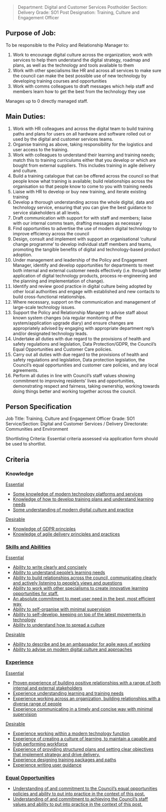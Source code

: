 


> Department: Digital and Customer Services
> Postholder Section: Delivery
> Grade: SO1
> Post Designation: Training, Culture and Engagement Officer

## Purpose of Job:
To be responsible to the Policy and Relationship Manager to:
1.  Work to encourage digital culture across the organization; work with services to help them understand the digital strategy, roadmap and plans, as well as the technology and tools available to them
2.  Work with other specialisms like HR and across all services to make sure the council can make the best possible use of new technology by developing training courses and opportunities
3.  Work with comms colleagues to draft messages which help staff and members learn how to get the best from the technology they use
 
Manages up to 0 directly managed staff.

## Main Duties:
1.  Work with HR colleagues and across the digital team to build training paths and plans for users on all hardware and software rolled out or used by the digital and customer services teams.
2.  Organise training as above, taking responsibility for the logistics and user access to the training.
3.  Work with colleagues to understand their learning and training needs; match this to training curriculums either that you develop or which are bought from external suppliers. This includes training in agile delivery and culture.
4.  Build a training catalogue that can be offered across the council so that people know what training is available; build relationships across the organisation so that people know to come to you with training needs
5.  Liaise with HR to develop or buy new training, and iterate existing training
6.  Develop a thorough understanding across the whole digital, data and technology service, ensuring that you can give the best guidance to service stakeholders at all levels.
7.  Draft communication with support for with staff and members; liaise with our internal comms team, drafting messages as necessary
8.  Find opportunities to advertise the use of modern digital technology to improve efficiency across the council
9.  Design, consult and implement with support an organisational ‘cultural change programme’ to develop individual staff members and teams, promoting the tangible benefits of digital and technology-based product adoption.
10.  Under management and leadership of the Policy and Engagement Manager, identify and develop opportunities for departments to meet both internal and external customer needs effectively (i.e. through better application of digital technology products, process re-engineering and the planning and implementation of change).
11.  Identify and review good practice in digital culture being adopted by other local authorities and engage with established and new contacts to build cross-functional relationships.
12.  Where necessary, support on the communication and management of large-scale technology issues.
13.  Support the Policy and Relationship Manager to advise staff about known system changes (via regular monitoring of the system/application upgrade diary) and ensure changes are appropriately advised by engaging with appropriate department rep’s and/or designated technology leads.
14.  Undertake all duties with due regard to the provisions of health and safety regulations and legislation, Data Protection/GDPR, the Council’s Equal Opportunities and Customer Care policies.
15.  Carry out all duties with due regard to the provisions of health and safety regulations and legislation, Data protection legislation, the Council’s equal opportunities and customer care policies, and any local agreements.
16.  Perform all duties in line with Council’s staff values showing commitment to improving residents’ lives and opportunities, demonstrating respect and fairness, taking ownership, working towards doing things better and working together across the council.

## Person Specification
Job Title: Training, Culture and Engagement Officer
Grade: SO1
Service/Section: Digital and Customer Services / Delivery
Directorate: Communities and Environment

Shortlisting Criteria: Essential criteria assessed via application form should be used to shortlist.

## Criteria
### Knowledge
<u>Essential
-   Some knowledge of modern technology platforms and services
-   Knowledge of how to develop training plans and understand learning needs
-   Some understanding of modern digital culture and practice

<u>Desirable
-   Knowledge of GDPR principles
-   Knowledge of agile delivery principles and practices

### Skills and Abilities
<u>Essential
-   Ability to write clearly and concisely
-   Ability to understand people’s learning needs
-   Ability to build relationships across the council, communicating clearly and actively listening to people’s views and questions
-   Ability to work with other specialisms to create innovative learning opportunities for staff.
-   An absolute commitment to meet user need in the best, most efficient way 
-   Ability to self-organise with minimal supervision
-   Ability to self-develop, keeping on top of the latest movements in technology
-   Ability to understand how to spread a culture

<u>Desirable
-   Ability to describe and be an ambassador for agile ways of working
-   Ability to advise on modern digital culture and approaches

### Experience
<u>Essential
-   Proven experience of building positive relationships with a range of both internal and external stakeholders
-   Experience understanding learning and training needs
-   Experience working across an organization, building relationships with a diverse range of people
-   Experience communicating in a timely and concise way with minimal supervision

<u>Desirable
-   Experience working within a modern technology function
-   Experience of creating a culture of learning, to maintain a capable and high performing workforce
-   Experience of providing structured plans and setting clear objectives that implement strategy and drive delivery.
-   Experience designing training packages and paths
-   Experience writing user guidance

### Equal Opportunities
-   Understanding of and commitment to the Council’s equal opportunities policies and ability to put into practice in the context of this post.
-   Understanding of and commitment to achieving the Council’s staff values and ability to put into practice in the context of this post.
